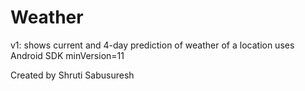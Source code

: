 # Weather
v1: shows current and 4-day prediction of weather of a location
uses Android SDK minVersion=11

Created by Shruti Sabusuresh
